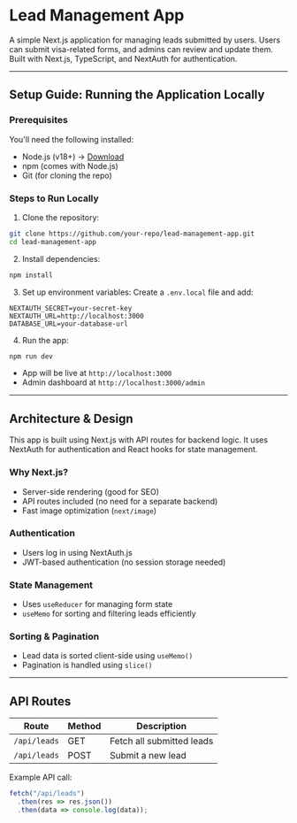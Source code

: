 # Lead Management App

A simple Next.js application for managing leads submitted by users. Users can submit visa-related forms, and admins can review and update them. Built with Next.js, TypeScript, and NextAuth for authentication.

---

## **Setup Guide: Running the Application Locally**

### **Prerequisites**
You'll need the following installed:
- Node.js (v18+) → [Download](https://nodejs.org/)
- npm (comes with Node.js)
- Git (for cloning the repo)

### **Steps to Run Locally**
1. Clone the repository:
```bash
git clone https://github.com/your-repo/lead-management-app.git
cd lead-management-app
```
2. Install dependencies:
```bash
npm install
```
3. Set up environment variables:
Create a `.env.local` file and add:
```env
NEXTAUTH_SECRET=your-secret-key
NEXTAUTH_URL=http://localhost:3000
DATABASE_URL=your-database-url
```
4. Run the app:
```bash
npm run dev
```
- App will be live at `http://localhost:3000`
- Admin dashboard at `http://localhost:3000/admin`

---

## **Architecture & Design**

This app is built using Next.js with API routes for backend logic. It uses NextAuth for authentication and React hooks for state management.

### **Why Next.js?**
- Server-side rendering (good for SEO)
- API routes included (no need for a separate backend)
- Fast image optimization (`next/image`)

### **Authentication**
- Users log in using NextAuth.js
- JWT-based authentication (no session storage needed)

### **State Management**
- Uses `useReducer` for managing form state
- `useMemo` for sorting and filtering leads efficiently

### **Sorting & Pagination**
- Lead data is sorted client-side using `useMemo()`
- Pagination is handled using `slice()`

---

## **API Routes**

| Route          | Method | Description              |
|---------------|--------|---------------------------|
| `/api/leads`  | GET    | Fetch all submitted leads |
| `/api/leads`  | POST   | Submit a new lead         |

Example API call:
```ts
fetch("/api/leads")
  .then(res => res.json())
  .then(data => console.log(data));
```